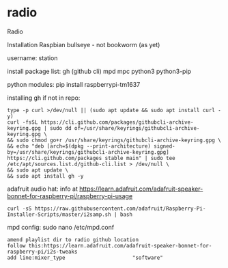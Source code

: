 # radio
Radio

Installation
    Raspbian bullseye - not bookworm (as yet)

username: 
    station

install package list:
    gh (github cli) mpd mpc python3 python3-pip

python modules:
    pip install raspberrypi-tm1637

installing gh if not in repo:

    type -p curl >/dev/null || (sudo apt update && sudo apt install curl -y)
    curl -fsSL https://cli.github.com/packages/githubcli-archive-keyring.gpg | sudo dd of=/usr/share/keyrings/githubcli-archive-keyring.gpg \
    && sudo chmod go+r /usr/share/keyrings/githubcli-archive-keyring.gpg \
    && echo "deb [arch=$(dpkg --print-architecture) signed-by=/usr/share/keyrings/githubcli-archive-keyring.gpg] https://cli.github.com/packages stable main" | sudo tee /etc/apt/sources.list.d/github-cli.list > /dev/null \
    && sudo apt update \
    && sudo apt install gh -y

adafruit audio hat:
    info at https://learn.adafruit.com/adafruit-speaker-bonnet-for-raspberry-pi/raspberry-pi-usage

    curl -sS https://raw.githubusercontent.com/adafruit/Raspberry-Pi-Installer-Scripts/master/i2samp.sh | bash

mpd config:
    sudo nano /etc/mpd.conf

    amend playlist dir to radio github location
    follow this:https://learn.adafruit.com/adafruit-speaker-bonnet-for-raspberry-pi/i2s-tweaks
    add line:mixer_type                      "software"